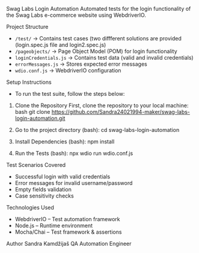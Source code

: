  Swag Labs Login Automation
  Automated tests for the login functionality of the Swag Labs e-commerce website using WebdriverIO.

 
Project Structure
- `/test/` → Contains test cases (two diffferent solutions are provided (login.spec.js file and login2.spec.js)
- `/pageobjects/` → Page Object Model (POM) for login functionality
- `loginCredentials.js` → Contains test data (valid and invalid credentials)
- `errorMessages.js` → Stores expected error messages
- `wdio.conf.js` → WebdriverIO configuration

Setup Instructions
- To run the test suite, follow the steps below: 

1. Clone the Repository
First, clone the repository to your local machine:
bash
git clone https://github.com/Sandra24021994-maker/swag-labs-login-automation.git

2. Go to the project directory
(bash):
cd swag-labs-login-automation

3. Install Dependencies
(bash):
npm install

4. Run the Tests
(bash):
npx wdio run wdio.conf.js

 
Test Scenarios Covered
- Successful login with valid credentials
- Error messages for invalid username/password
- Empty fields validation
- Case sensitivity checks

 
Technologies Used
- WebdriverIO – Test automation framework
- Node.js – Runtime environment
- Mocha/Chai – Test framework & assertions

 
Author
Sandra Kamdžijaš 
QA Automation Engineer






